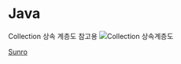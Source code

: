 # Java
Collection 상속 계층도 참고용
![Collection 상속계층도](https://github.com/Sunro1994/Java/assets/132982907/5ec5ea65-5ba7-498e-ba73-326bf634620a)





[Sunro](https://github.com/Sunro1994/Java/tree/main/Collection_Class/ch11)
